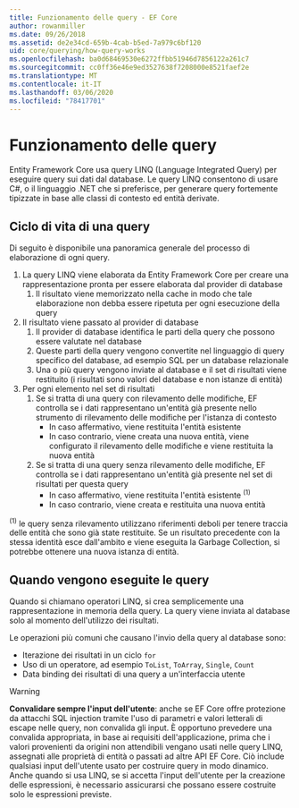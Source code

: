 ```yaml
---
title: Funzionamento delle query - EF Core
author: rowanmiller
ms.date: 09/26/2018
ms.assetid: de2e34cd-659b-4cab-b5ed-7a979c6bf120
uid: core/querying/how-query-works
ms.openlocfilehash: ba0d68469530e6272ffbb51946d7856122a261c7
ms.sourcegitcommit: cc0ff36e46e9ed3527638f7208000e8521faef2e
ms.translationtype: MT
ms.contentlocale: it-IT
ms.lasthandoff: 03/06/2020
ms.locfileid: "78417701"
---
```

# <a name="how-queries-work"></a>Funzionamento delle query

Entity Framework Core usa query LINQ (Language Integrated Query) per eseguire query sui dati dal database. Le query LINQ consentono di usare C#, o il linguaggio .NET che si preferisce, per generare query fortemente tipizzate in base alle classi di contesto ed entità derivate.

## <a name="the-life-of-a-query"></a>Ciclo di vita di una query

Di seguito è disponibile una panoramica generale del processo di elaborazione di ogni query.

1. La query LINQ viene elaborata da Entity Framework Core per creare una rappresentazione pronta per essere elaborata dal provider di database
   1. Il risultato viene memorizzato nella cache in modo che tale elaborazione non debba essere ripetuta per ogni esecuzione della query
2. Il risultato viene passato al provider di database
   1. Il provider di database identifica le parti della query che possono essere valutate nel database
   2. Queste parti della query vengono convertite nel linguaggio di query specifico del database, ad esempio SQL per un database relazionale
   3. Una o più query vengono inviate al database e il set di risultati viene restituito (i risultati sono valori del database e non istanze di entità)
3. Per ogni elemento nel set di risultati
   1. Se si tratta di una query con rilevamento delle modifiche, EF controlla se i dati rappresentano un'entità già presente nello strumento di rilevamento delle modifiche per l'istanza di contesto
      * In caso affermativo, viene restituita l'entità esistente
      * In caso contrario, viene creata una nuova entità, viene configurato il rilevamento delle modifiche e viene restituita la nuova entità
   2. Se si tratta di una query senza rilevamento delle modifiche, EF controlla se i dati rappresentano un'entità già presente nel set di risultati per questa query
      * In caso affermativo, viene restituita l'entità esistente <sup>(1)</sup>
      * In caso contrario, viene creata e restituita una nuova entità

<sup>(1)</sup> le query senza rilevamento utilizzano riferimenti deboli per tenere traccia delle entità che sono già state restituite. Se un risultato precedente con la stessa identità esce dall'ambito e viene eseguita la Garbage Collection, si potrebbe ottenere una nuova istanza di entità.

## <a name="when-queries-are-executed"></a>Quando vengono eseguite le query

Quando si chiamano operatori LINQ, si crea semplicemente una rappresentazione in memoria della query. La query viene inviata al database solo al momento dell'utilizzo dei risultati.

Le operazioni più comuni che causano l'invio della query al database sono:

* Iterazione dei risultati in un ciclo `for`
* Uso di un operatore, ad esempio `ToList`, `ToArray`, `Single`, `Count`
* Data binding dei risultati di una query a un'interfaccia utente

> [!WARNING]  
> **Convalidare sempre l'input dell'utente**: anche se EF Core offre protezione da attacchi SQL injection tramite l'uso di parametri e valori letterali di escape nelle query, non convalida gli input. È opportuno prevedere una convalida appropriata, in base ai requisiti dell'applicazione, prima che i valori provenienti da origini non attendibili vengano usati nelle query LINQ, assegnati alle proprietà di entità o passati ad altre API EF Core. Ciò include qualsiasi input dell'utente usato per costruire query in modo dinamico. Anche quando si usa LINQ, se si accetta l'input dell'utente per la creazione delle espressioni, è necessario assicurarsi che possano essere costruite solo le espressioni previste.
